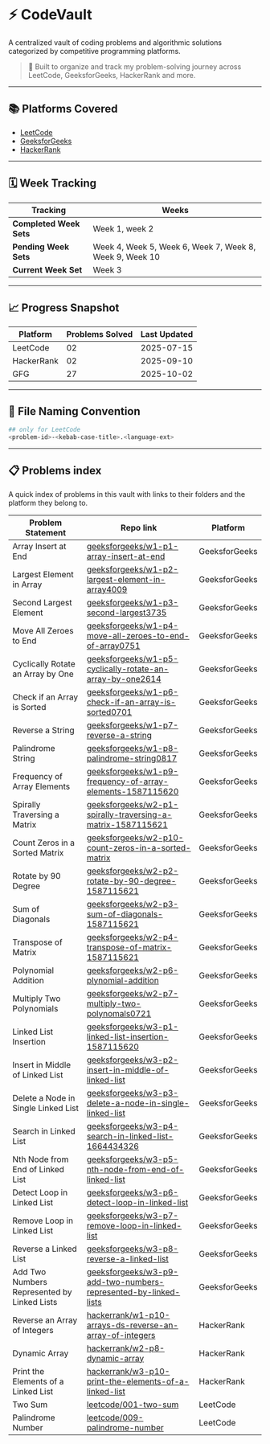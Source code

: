 # ⚡ CodeVault

A centralized vault of coding problems and algorithmic solutions categorized by competitive programming platforms.

> 🚀 Built to organize and track my problem-solving journey across LeetCode, GeeksforGeeks, HackerRank and more.

---

## 📚 Platforms Covered

- [LeetCode](./leetcode/)
- [GeeksforGeeks](./geeksforgeeks/)
- [HackerRank](./hackerrank/)

---

## 🗓️ Week Tracking

| Tracking                | Weeks                    |
| ------------------------|--------------------------|
| **Completed Week Sets** | Week 1, week 2           |
| **Pending Week Sets**   | Week 4, Week 5, Week 6, Week 7, Week 8, Week 9, Week 10 |
| **Current Week Set**    | Week 3                   |

---

## 📈 Progress Snapshot

| Platform     | Problems Solved    | Last Updated  |
|--------------|--------------------|---------------|
| LeetCode     | 02                 | 2025-07-15    |
| HackerRank   | 02                 | 2025-09-10    |
| GFG          | 27                 | 2025-10-02    |

---

## 🧱 File Naming Convention

```bash
## only for LeetCode
<problem-id>-<kebab-case-title>.<language-ext>
```

---

## 📋 Problems index

A quick index of problems in this vault with links to their folders and the platform they belong to.

| Problem Statement | Repo link | Platform |
|---|---|---|
| Array Insert at End | [geeksforgeeks/w1-p1-array-insert-at-end](./geeksforgeeks/w1-p1-array-insert-at-end/) | GeeksforGeeks |
| Largest Element in Array | [geeksforgeeks/w1-p2-largest-element-in-array4009](./geeksforgeeks/w1-p2-largest-element-in-array4009/) | GeeksforGeeks |
| Second Largest Element | [geeksforgeeks/w1-p3-second-largest3735](./geeksforgeeks/w1-p3-second-largest3735/) | GeeksforGeeks |
| Move All Zeroes to End | [geeksforgeeks/w1-p4-move-all-zeroes-to-end-of-array0751](./geeksforgeeks/w1-p4-move-all-zeroes-to-end-of-array0751/) | GeeksforGeeks |
| Cyclically Rotate an Array by One | [geeksforgeeks/w1-p5-cyclically-rotate-an-array-by-one2614](./geeksforgeeks/w1-p5-cyclically-rotate-an-array-by-one2614/) | GeeksforGeeks |
| Check if an Array is Sorted | [geeksforgeeks/w1-p6-check-if-an-array-is-sorted0701](./geeksforgeeks/w1-p6-check-if-an-array-is-sorted0701/) | GeeksforGeeks |
| Reverse a String | [geeksforgeeks/w1-p7-reverse-a-string](./geeksforgeeks/w1-p7-reverse-a-string/) | GeeksforGeeks |
| Palindrome String | [geeksforgeeks/w1-p8-palindrome-string0817](./geeksforgeeks/w1-p8-palindrome-string0817/) | GeeksforGeeks |
| Frequency of Array Elements | [geeksforgeeks/w1-p9-frequency-of-array-elements-1587115620](./geeksforgeeks/w1-p9-frequency-of-array-elements-1587115620/) | GeeksforGeeks |
| Spirally Traversing a Matrix | [geeksforgeeks/w2-p1-spirally-traversing-a-matrix-1587115621](./geeksforgeeks/w2-p1-spirally-traversing-a-matrix-1587115621/) | GeeksforGeeks |
| Count Zeros in a Sorted Matrix | [geeksforgeeks/w2-p10-count-zeros-in-a-sorted-matrix](./geeksforgeeks/w2-p10-count-zeros-in-a-sorted-matrix/) | GeeksforGeeks |
| Rotate by 90 Degree | [geeksforgeeks/w2-p2-rotate-by-90-degree-1587115621](./geeksforgeeks/w2-p2-rotate-by-90-degree-1587115621/) | GeeksforGeeks |
| Sum of Diagonals | [geeksforgeeks/w2-p3-sum-of-diagonals-1587115621](./geeksforgeeks/w2-p3-sum-of-diagonals-1587115621/) | GeeksforGeeks |
| Transpose of Matrix | [geeksforgeeks/w2-p4-transpose-of-matrix-1587115621](./geeksforgeeks/w2-p4-transpose-of-matrix-1587115621/) | GeeksforGeeks |
| Polynomial Addition | [geeksforgeeks/w2-p6-plynomial-addition](./geeksforgeeks/w2-p6-plynomial-addition/) | GeeksforGeeks |
| Multiply Two Polynomials | [geeksforgeeks/w2-p7-multiply-two-polynomals0721](./geeksforgeeks/w2-p7-multiply-two-polynomals0721/) | GeeksforGeeks |
| Linked List Insertion | [geeksforgeeks/w3-p1-linked-list-insertion-1587115620](./geeksforgeeks/w3-p1-linked-list-insertion-1587115620/) | GeeksforGeeks |
| Insert in Middle of Linked List | [geeksforgeeks/w3-p2-insert-in-middle-of-linked-list](./geeksforgeeks/w3-p2-insert-in-middle-of-linked-list/) | GeeksforGeeks |
| Delete a Node in Single Linked List | [geeksforgeeks/w3-p3-delete-a-node-in-single-linked-list](./geeksforgeeks/w3-p3-delete-a-node-in-single-linked-list/) | GeeksforGeeks |
| Search in Linked List | [geeksforgeeks/w3-p4-search-in-linked-list-1664434326](./geeksforgeeks/w3-p4-search-in-linked-list-1664434326/) | GeeksforGeeks |
| Nth Node from End of Linked List | [geeksforgeeks/w3-p5-nth-node-from-end-of-linked-list](./geeksforgeeks/w3-p5-nth-node-from-end-of-linked-list/) | GeeksforGeeks |
| Detect Loop in Linked List | [geeksforgeeks/w3-p6-detect-loop-in-linked-list](./geeksforgeeks/w3-p6-detect-loop-in-linked-list/) | GeeksforGeeks |
| Remove Loop in Linked List | [geeksforgeeks/w3-p7-remove-loop-in-linked-list](./geeksforgeeks/w3-p7-remove-loop-in-linked-list/) | GeeksforGeeks |
| Reverse a Linked List | [geeksforgeeks/w3-p8-reverse-a-linked-list](./geeksforgeeks/w3-p8-reverse-a-linked-list/) | GeeksforGeeks |
| Add Two Numbers Represented by Linked Lists | [geeksforgeeks/w3-p9-add-two-numbers-represented-by-linked-lists](./geeksforgeeks/w3-p9-add-two-numbers-represented-by-linked-lists/) | GeeksforGeeks |
| Reverse an Array of Integers | [hackerrank/w1-p10-arrays-ds-reverse-an-array-of-integers](./hackerrank/w1-p10-arrays-ds-reverse-an-array-of-integers/) | HackerRank |
| Dynamic Array | [hackerrank/w2-p8-dynamic-array](./hackerrank/w2-p8-dynamic-array/) | HackerRank |
| Print the Elements of a Linked List | [hackerrank/w3-p10-print-the-elements-of-a-linked-list](./hackerrank/w3-p10-print-the-elements-of-a-linked-list/) | HackerRank |
| Two Sum | [leetcode/001-two-sum](./leetcode/001-two-sum/) | LeetCode |
| Palindrome Number | [leetcode/009-palindrome-number](./leetcode/009-palindrome-number/) | LeetCode |
